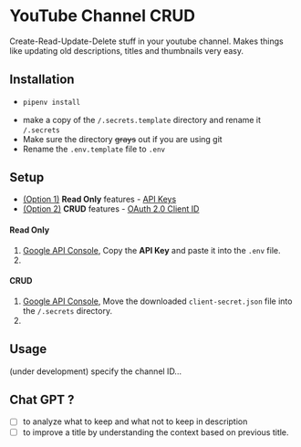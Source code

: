 # YouTube Channel CRUD

Create-Read-Update-Delete stuff in your youtube channel. Makes things like updating old descriptions, titles and thumbnails very easy.

## Installation

-   ```sh
    pipenv install
    ```
-   make a copy of the `/.secrets.template` directory and rename it `/.secrets`
-   Make sure the directory ~~grays~~ out if you are using git
-   Rename the `.env.template` file to `.env`

## Setup

-   [(Option 1)](#read-only) **Read Only** features - [API Keys](https://developers.google.com/youtube/v3/getting-started)
-   [(Option 2)](#crud) **CRUD** features - [OAuth 2.0 Client ID](https://support.google.com/cloud/answer/6158849)

#### Read Only

1. [Google API Console](https://console.cloud.google.com/?hl=vi), Copy the **API Key** and paste it into the `.env` file.
2.

#### CRUD

1. [Google API Console](https://console.cloud.google.com/?hl=vi), Move the downloaded `client-secret.json` file into the `/.secrets` directory.
2. 

## Usage

(under development)
specify the channel ID...

## Chat GPT ?

-   [ ] to analyze what to keep and what not to keep in description
-   [ ] to improve a title by understanding the context based on previous title.

```

```
